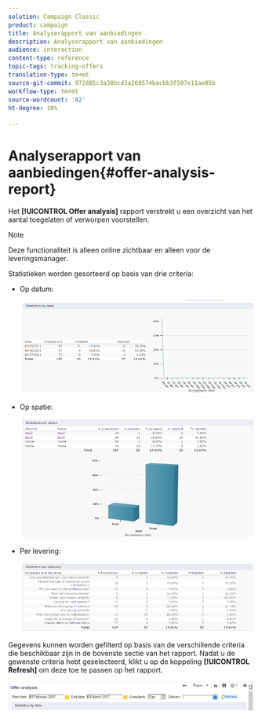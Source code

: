 ```yaml
---
solution: Campaign Classic
product: campaign
title: Analyserapport van aanbiedingen
description: Analyserapport van aanbiedingen
audience: interaction
content-type: reference
topic-tags: tracking-offers
translation-type: tm+mt
source-git-commit: 972885c3a38bcd3a260574bacbb3f507e11ae05b
workflow-type: tm+mt
source-wordcount: '82'
ht-degree: 10%

---
```



# Analyserapport van aanbiedingen{#offer-analysis-report}

Het **[!UICONTROL Offer analysis]** rapport verstrekt u een overzicht van het aantal toegelaten of verworpen voorstellen.

>[!NOTE]
>
>Deze functionaliteit is alleen online zichtbaar en alleen voor de leveringsmanager.

Statistieken worden gesorteerd op basis van drie criteria:

* Op datum:

   ![](assets/offer_report_perdate.png)

* Op spatie:

   ![](assets/offer_report_perspaces.png)

* Per levering:

   ![](assets/offer_report_perdeliveries.png)

Gegevens kunnen worden gefilterd op basis van de verschillende criteria die beschikbaar zijn in de bovenste sectie van het rapport. Nadat u de gewenste criteria hebt geselecteerd, klikt u op de koppeling **[!UICONTROL Refresh]** om deze toe te passen op het rapport.

![](assets/offer_report_criteria.png)

